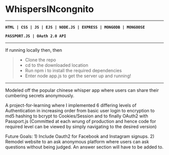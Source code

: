 # WhispersINcongnito
---

**`HTML | CSS | JS | EJS | NODE.JS | EXPRESS | MONGODB | MONGOOSE`**


**`PASSPORT.JS | OAuth 2.0 API `**

---

If running locally then,  then 
>* Clone the repo
>* cd to the downloaded location
>* Run npm i to install the required dependencies
>* Enter node app.js to get the server up and running!
---

Modeled off the popular chinese whisper app where users can share their cumbering secrets anonymously. 

A project-for-learning where I implemented 6 differing levels of Authentication in increasing order from basic user login to encryption to md5 hashing to bcrypt to Cookies/Session and to finally OAuth2 with Passport.js 
(Committed at each wrung of production and hence code for required level can be viewed by simply navigating to the desired version)

Future Goals: 1) Include Oauth2 for Facebook and Instagram signups. 2) Remodel website to an ask anonymous platform where users can ask questions without being judged. An answer section will have to be added to.


